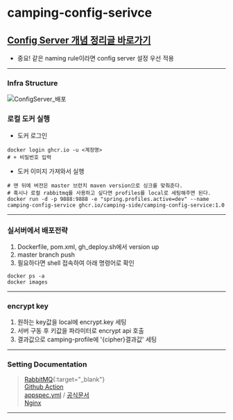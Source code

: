 # camping-config-serivce

[Config Server 개념 정리글 바로가기](https://song8420.tistory.com/422)
---
* 중요! 같은 naming rule이라면 config server 설정 우선 적용

---

### Infra Structure
![ConfigServer_배포](https://github.com/Camping-Side/camping-config-service/assets/56568571/9daef418-1983-46d2-982e-3d7d8b1fbb57)

### 로컬 도커 실행
* 도커 로그인
```shell
docker login ghcr.io -u <계정명>
# + 비밀번호 입력
```

* 도커 이미지 가져와서 실행
```shell
# 맨 뒤에 버전은 master 브런치 maven version으로 싱크를 맞춰준다. 
# 혹시나 로컬 rabbitmq를 사용하고 싶다면 profiles를 local로 세팅해주면 된다.
docker run -d -p 9888:9888 -e "spring.profiles.active=dev" --name camping-config-service ghcr.io/camping-side/camping-config-service:1.0
```

---

### 실서버에서 배포전략
1. Dockerfile, pom.xml, gh_deploy.sh에서 version up
2. master branch push
3. 필요하다면 shell 접속하여 아래 명령어로 확인
```shell
docker ps -a
docker images

```

---

### encrypt key
1. 원하는 key값을 local에 encrypt.key 세팅
2. 서버 구동 후 키값을 파라미터로 encrypt api 호출
3. 결과값으로 camping-profile에 '{cipher}결과값' 세팅

---


### Setting Documentation
> [RabbitMQ](./setting-doc/rabbitmq){:target="_blank"} <br>
> [Github Action](./.github/workflows/deploy.yaml) <br>
> [appspec.yml](./scripts/appspec.yml) / [공식문서](https://docs.aws.amazon.com/ko_kr/codedeploy/latest/userguide/reference-appspec-file.html)<br>
> [Nginx](./setting-doc/nginx/real)<br>
> 

---
